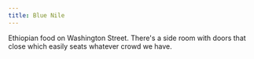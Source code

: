 ```yaml
---
title: Blue Nile
---
```

Ethiopian food on Washington Street. There's a side room with
doors that close which easily seats whatever crowd we have.
